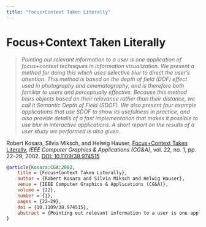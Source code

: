 ```yaml
---
title: "Focus+Context Taken Literally"
---
```


# Focus+Context Taken Literally

> _Pointing out relevant information to a user is one application of focus+context techniques in information visualization. We present a method for doing this which uses selective blur to direct the user’s attention. This method is based on the depth of field (DOF) effect used in photography and cinematography, and is therefore both familiar to users and perceptually effective. Because this method blurs objects based on their relevance rather than their distance, we call it Semantic Depth of Field (SDOF). We also present four example applications that use SDOF to show its usefulness in practice, and also provide details of a fast implementation that makes it possible to use blur in interactive applications. A short report on the results of a user study we performed is also given._

Robert Kosara, Silvia Miksch, and Helwig Hauser, <a href="https://media.eagereyes.org/papers/2002/Kosara-CGA-2002.pdf" target="_blank">Focus+Context Taken Literally</a>, _IEEE Computer Graphics & Applications (CG&A)_, vol. 22, no. 1, pp. 22–29, 2002. <a href="https://dx.doi.org/10.1109/38.974515" target="_new">DOI: 10.1109/38.974515</a>


```bibtex
@article{Kosara:CGA:2002,
	title = {Focus+Context Taken Literally},
	author = {Robert Kosara and Silvia Miksch and Helwig Hauser},
	venue = {IEEE Computer Graphics & Applications (CG&A)},
	volume = {22},
	number = {1},
	pages = {22–29},
	doi = {10.1109/38.974515},
	abstract = {Pointing out relevant information to a user is one application of focus+context techniques in information visualization. We present a method for doing this which uses selective blur to direct the user’s attention. This method is based on the depth of field (DOF) effect used in photography and cinematography, and is therefore both familiar to users and perceptually effective. Because this method blurs objects based on their relevance rather than their distance, we call it Semantic Depth of Field (SDOF). We also present four example applications that use SDOF to show its usefulness in practice, and also provide details of a fast implementation that makes it possible to use blur in interactive applications. A short report on the results of a user study we performed is also given.},
}
```

